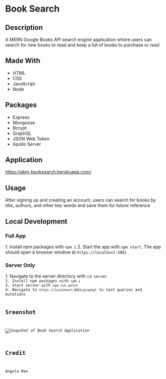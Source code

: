 # Book Search

## Description
A MERN Google Books API search engine application where users can search for new books to read and keep a list of books to purchase or read

## Made With
* HTML
* CSS
* JavaScript
* Node

## Packages
* Express
* Mongoose
* Bcrypt
* GraphQL
* JSON Web Token
* Apollo Server

## Application
https://akm-booksearch.herokuapp.com/

## Usage
After signing up and creating an account, users can search for books by title, authors, and other key words and save them for future reference

## Local Development
<h3>Full App</h3>
1. Install npm packages with <code>npm i</code>
2. Start the app with <code>npm start</code>. The app should open a browser window at <code>https://localhost:3001</code>

<h3>Server Only</h3>
1. Navigate to the server directory with <code>cd server</cd>
2. Install npm packages with <code>npm i</code>
3. Start server with <code>npm run watch</code>
4. Navigate to <code>https://localhost:3001/graphql</code> to test queries and mutations

## Sreenshot
![Snapshot of Book Search Application](./book-search.gif)

## Credit
Angela Man